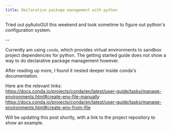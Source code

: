 ```yaml
---
title: Declarative package management with python
---
```


Tried out pyAutoGUI this weekend and took sometime to figure out python's
configuration system. 

--

Currently am using `conda`, which provides virtual
environments to sandbox project dependencies for python. The getting started guide does not show a way
to do declarative package management however.

After reading up more, I found it nested deeper inside conda's documentation. 

Here are the relevant links:
https://docs.conda.io/projects/conda/en/latest/user-guide/tasks/manage-environments.html#create-env-file-manually
https://docs.conda.io/projects/conda/en/latest/user-guide/tasks/manage-environments.html#create-env-from-file

Will be updating this post shortly, with a link to the project repository to
show an example.
